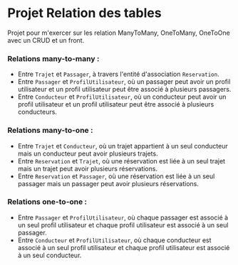 # Projet Relation des tables

Projet pour m'exercer sur les relation ManyToMany, OneToMany, OneToOne avec un CRUD et un front.

### Relations many-to-many :
- Entre `Trajet` et `Passager`, à travers l'entité d'association `Reservation`.
- Entre `Passager` et `ProfilUtilisateur`, où un passager peut avoir un profil utilisateur et un profil utilisateur peut être associé à plusieurs passagers.
- Entre `Conducteur` et `ProfilUtilisateur`, où un conducteur peut avoir un profil utilisateur et un profil utilisateur peut être associé à plusieurs conducteurs.

### Relations many-to-one :
- Entre `Trajet` et `Conducteur`, où un trajet appartient à un seul conducteur mais un conducteur peut avoir plusieurs trajets.
- Entre `Reservation` et `Trajet`, où une réservation est liée à un seul trajet mais un trajet peut avoir plusieurs réservations.
- Entre `Reservation` et `Passager`, où une réservation est liée à un seul passager mais un passager peut avoir plusieurs réservations.

### Relations one-to-one :
- Entre `Passager` et `ProfilUtilisateur`, où chaque passager est associé à un seul profil utilisateur et chaque profil utilisateur est associé à un seul passager.
- Entre `Conducteur` et `ProfilUtilisateur`, où chaque conducteur est associé à un seul profil utilisateur et chaque profil utilisateur est associé à un seul conducteur.
